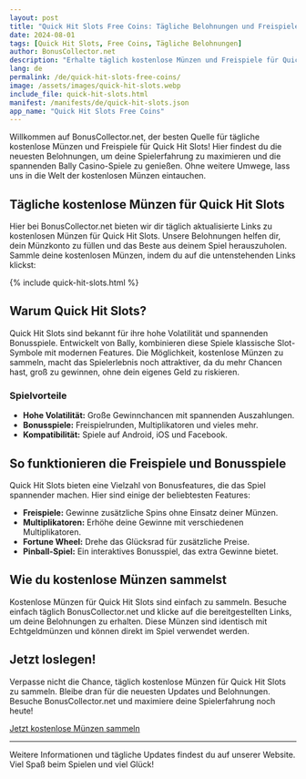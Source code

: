 ```yaml
---
layout: post
title: "Quick Hit Slots Free Coins: Tägliche Belohnungen und Freispiele"
date: 2024-08-01
tags: [Quick Hit Slots, Free Coins, Tägliche Belohnungen]
author: BonusCollector.net
description: "Erhalte täglich kostenlose Münzen und Freispiele für Quick Hit Slots. Besuche BonusCollector.net für die neuesten Belohnungen."
lang: de
permalink: /de/quick-hit-slots-free-coins/
image: /assets/images/quick-hit-slots.webp
include_file: quick-hit-slots.html
manifest: /manifests/de/quick-hit-slots.json
app_name: "Quick Hit Slots Free Coins"
---
```


Willkommen auf BonusCollector.net, der besten Quelle für tägliche kostenlose Münzen und Freispiele für Quick Hit Slots! Hier findest du die neuesten Belohnungen, um deine Spielerfahrung zu maximieren und die spannenden Bally Casino-Spiele zu genießen. Ohne weitere Umwege, lass uns in die Welt der kostenlosen Münzen eintauchen.

## Tägliche kostenlose Münzen für Quick Hit Slots

Hier bei BonusCollector.net bieten wir dir täglich aktualisierte Links zu kostenlosen Münzen für Quick Hit Slots. Unsere Belohnungen helfen dir, dein Münzkonto zu füllen und das Beste aus deinem Spiel herauszuholen. Sammle deine kostenlosen Münzen, indem du auf die untenstehenden Links klickst:

{% include quick-hit-slots.html %}

## Warum Quick Hit Slots?

Quick Hit Slots sind bekannt für ihre hohe Volatilität und spannenden Bonusspiele. Entwickelt von Bally, kombinieren diese Spiele klassische Slot-Symbole mit modernen Features. Die Möglichkeit, kostenlose Münzen zu sammeln, macht das Spielerlebnis noch attraktiver, da du mehr Chancen hast, groß zu gewinnen, ohne dein eigenes Geld zu riskieren.

### Spielvorteile

- **Hohe Volatilität:** Große Gewinnchancen mit spannenden Auszahlungen.
- **Bonusspiele:** Freispielrunden, Multiplikatoren und vieles mehr.
- **Kompatibilität:** Spiele auf Android, iOS und Facebook.

## So funktionieren die Freispiele und Bonusspiele

Quick Hit Slots bieten eine Vielzahl von Bonusfeatures, die das Spiel spannender machen. Hier sind einige der beliebtesten Features:

- **Freispiele:** Gewinne zusätzliche Spins ohne Einsatz deiner Münzen.
- **Multiplikatoren:** Erhöhe deine Gewinne mit verschiedenen Multiplikatoren.
- **Fortune Wheel:** Drehe das Glücksrad für zusätzliche Preise.
- **Pinball-Spiel:** Ein interaktives Bonusspiel, das extra Gewinne bietet.

## Wie du kostenlose Münzen sammelst

Kostenlose Münzen für Quick Hit Slots sind einfach zu sammeln. Besuche einfach täglich BonusCollector.net und klicke auf die bereitgestellten Links, um deine Belohnungen zu erhalten. Diese Münzen sind identisch mit Echtgeldmünzen und können direkt im Spiel verwendet werden.

## Jetzt loslegen!

Verpasse nicht die Chance, täglich kostenlose Münzen für Quick Hit Slots zu sammeln. Bleibe dran für die neuesten Updates und Belohnungen. Besuche BonusCollector.net und maximiere deine Spielerfahrung noch heute!

[Jetzt kostenlose Münzen sammeln](#)

---

Weitere Informationen und tägliche Updates findest du auf unserer Website. Viel Spaß beim Spielen und viel Glück!